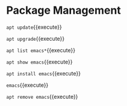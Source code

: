 # Package Management

`apt update`{{execute}}

`apt upgrade`{{execute}}

`apt list emacs*`{{execute}}

`apt show emacs`{{execute}}

`apt install emacs`{{execute}}

`emacs`{{execute}}

`apt remove emacs`{{execute}}
